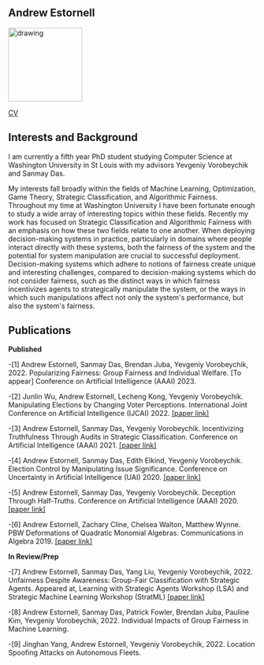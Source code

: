 
## Andrew Estornell

<img src="https://andrewEstornell.github.io/IMG_1805.jpg" alt="drawing" width="150"/>

[CV](https://andrewEstornell.github.io/Andrew_Estornell_CV(2022).pdf)


## Interests and Background

I am currently a fifth year PhD student studying Computer Science at Washington University in St Louis with my advisors Yevgeniy Vorobeychik and Sanmay Das.

My interests fall broadly within the fields of Machine Learning, Optimization, Game Theory, Strategic Classification, and Algorithmic Fairness. Throughout my time at Washington University I have been fortunate enough to study a wide array of interesting topics within these fields. Recently my work has focused on Strategic Classification and Algorithmic Fairness with an emphasis on how these two fields relate to one another. When deploying decision-making systems in practice, particularly in domains where people interact directly with these systems, both the fairness of the system and the potential for system manipulation are crucial to successful deployment. Decision-making systems which adhere to notions of fairness create unique and interesting challenges, compared to decision-making systems which do not consider fairness, such as the distinct ways in which fairness incentivizes agents to strategically manipulate the system, or the ways in which such manipulations affect not only the system's performance, but also the system's fairness. 

## Publications
**Published**

-[1] Andrew Estornell, Sanmay Das, Brendan Juba, Yevgeniy Vorobeychik, 2022. Popularizing Fairness: Group Fairness and Individual Welfare. [To appear] Conference on Artificial Intelligence (AAAI) 2023.

-[2] Junlin Wu, Andrew Estornell, Lecheng Kong, Yevgeniy Vorobeychik. Manipulating Elections by Changing Voter Perceptions. International Joint Conference on Artificial Intelligence (IJCAI) 2022. [[paper link]](https://arxiv.org/pdf/2205.00102.pdf)

-[3] Andrew Estornell, Sanmay Das, Yevgeniy Vorobeychik. Incentivizing Truthfulness Through Audits in Strategic Classification. Conference on Artificial Intelligence (AAAI) 2021. [[paper link]](https://ojs.aaai.org/index.php/AAAI/article/view/16674)

-[4] Andrew Estornell, Sanmay Das, Edith Elkind, Yevgeniy Vorobeychik. Election Control by Manipulating Issue Significance. Conference on Uncertainty in Artificial Intelligence (UAI) 2020. [[paper link]](https://proceedings.mlr.press/v124/estornell20a.html)

-[5] Andrew Estornell, Sanmay Das, Yevgeniy Vorobeychik. Deception Through Half-Truths. Conference on Artificial Intelligence (AAAI) 2020. [[paper link]](https://ojs.aaai.org/index.php/AAAI/article/view/6570)

-[6] Andrew Estornell, Zachary Cline, Chelsea Walton, Matthew Wynne. PBW Deformations of Quadratic Monomial Algebras. Communications in Algebra 2019. [[paper link]](https://www.tandfonline.com/doi/full/10.1080/00927872.2018.1536757?casa_token=TuCNA221xeEAAAAA:St_MqmqvdsrE0qoSf_ku_7kvrOTZ5zoXXcdvRY6inE3c5d09eqxkmoTFg1opAkfhTf3baPFiIqqHxEU)


**In Review/Prep**

-[7] Andrew Estornell, Sanmay Das, Yang Liu, Yevgeniy Vorobeychik, 2022. Unfairness Despite Awareness: Group-Fair Classification with Strategic Agents. Appeared at, Learning with Strategic Agents Workshop (LSA) and Strategic Machine Learning Workshop (StratML) [[paper link]](https://arxiv.org/pdf/2112.02746.pdf)

-[8] Andrew Estornell, Sanmay Das, Patrick Fowler, Brendan Juba, Pauline Kim, Yevgeniy Vorobeychik, 2022. Individual Impacts of Group Fairness in Machine Learning.

-[9] Jinghan Yang, Andrew Estornell, Yevgeniy Vorobeychik, 2022. Location Spoofing Attacks on Autonomous Fleets.
